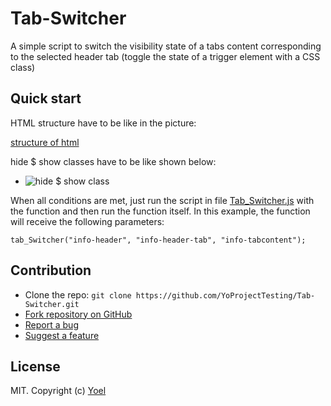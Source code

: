 # Tab-Switcher
A simple script to switch the visibility  state of a tabs content corresponding to the selected header tab (toggle the state of a trigger element with a CSS class)



## Quick start
HTML structure have to be like in the picture:

[structure of html](https://i.imgur.com/0MXR0JO.png)

hide $ show classes have to be like shown below:

- ![hide $ show class](https://i.imgur.com/yCISD2F.png)

When all conditions are met, just run the script in file [Tab_Switcher.js](Tab_Switcher.js) with the function and then run the function itself.
In this example, the function will receive the following parameters:

`tab_Switcher("info-header", "info-header-tab", "info-tabcontent");`


## Contribution

- Clone the repo: `git clone https://github.com/YoProjectTesting/Tab-Switcher.git`
- [Fork repository on GitHub](https://github.com/YoProjectTesting/Tab-Switcher/fork)
- [Report a bug](https://github.com/YoProjectTesting/Tab-Switcher/issues)
- [Suggest a feature](https://github.com/YoProjectTesting/Tab-Switcher/issues)

## License

MIT. Copyright (c) [Yoel]()
